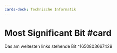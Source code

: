```yaml
---
cards-deck: Technische Informatik
---
```


# Most Significant Bit #card 
Das am weitesten links stehende Bit
^1650803667429
